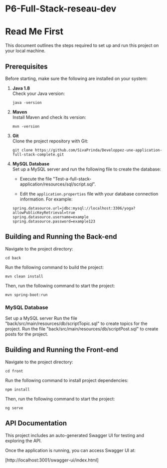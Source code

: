 # P6-Full-Stack-reseau-dev

# Read Me First

This document outlines the steps required to set up and run this project on your local machine.

## Prerequisites

Before starting, make sure the following are installed on your system:

1. **Java 1.8**  
   Check your Java version:
   ```
   java -version
   ```

2. **Maven**  
   Install Maven and check its version:
   ```
   mvn -version
   ```

3. **Git**  
   Clone the project repository with Git:
   ```
   git clone https://github.com/SivaPrinda/Developpez-une-application-full-stack-complete.git
   ```

4. **MySQL Database**  
   Set up a MySQL server and run the following file to create the database:

    - Execute the file "Test-a-full-stack-application/resources/sql/script.sql".

    - Edit the `application.properties` file with your database connection information. For example:

   ```
   spring.datasource.url=jdbc:mysql://localhost:3306/yoga?allowPublicKeyRetrieval=true
   spring.datasource.username=example
   spring.datasource.password=example123
   ```

## Building and Running the Back-end

Navigate to the project directory:

```
cd back
```

Run the following command to build the project:

```
mvn clean install
```

Then, run the following command to start the project:

```
mvn spring-boot:run
```

### MySQL Database
Set up a MySQL server
Run the file "back/src/main/resources/db/scriptTopic.sql" to create topics for the project.
Run the file "back/src/main/resources/db/scriptPost.sql" to create posts for the project.

## Building and Running the Front-end

Navigate to the project directory:

```
cd front
```

Run the following command to install project dependencies:

```
npm install
```

Then, run the following command to start the project:

```
ng serve
```

## API Documentation

This project includes an auto-generated Swagger UI for testing and exploring the API.

Once the application is running, you can access Swagger UI at:

[http://localhost:3001/swagger-ui/index.html]